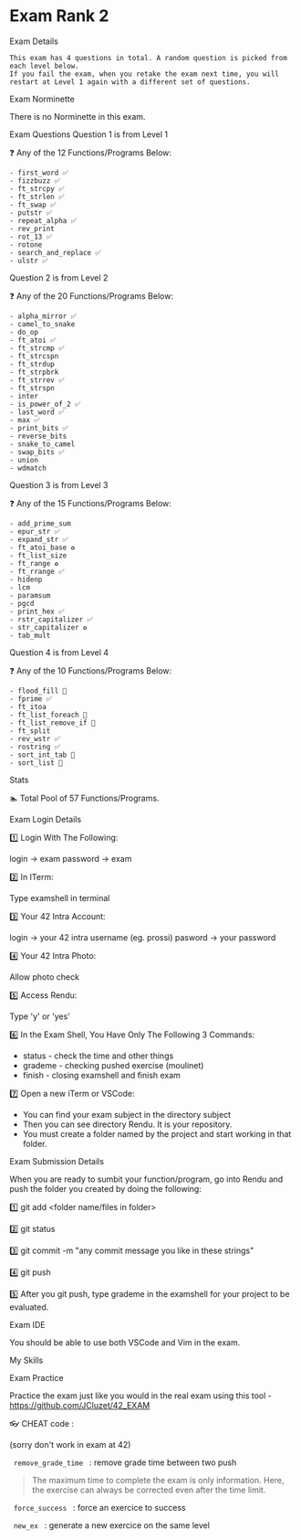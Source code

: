 # Exam Rank 2

Exam Details

    This exam has 4 questions in total. A random question is picked from each level below.
    If you fail the exam, when you retake the exam next time, you will restart at Level 1 again with a different set of questions.


Exam Norminette

There is no Norminette in this exam.

Exam Questions
Question 1 is from Level 1

❓ Any of the 12 Functions/Programs Below:

    - first_word ✅
    - fizzbuzz ✅
    - ft_strcpy ✅
    - ft_strlen ✅
    - ft_swap ✅
    - putstr ✅
    - repeat_alpha ✅
    - rev_print
    - rot_13 ✅
    - rotone
    - search_and_replace ✅
    - ulstr ✅

Question 2 is from Level 2

❓ Any of the 20 Functions/Programs Below:

    - alpha_mirror ✅
    - camel_to_snake
    - do_op
    - ft_atoi ✅
    - ft_strcmp ✅
    - ft_strcspn
    - ft_strdup
    - ft_strpbrk
    - ft_strrev ✅
    - ft_strspn
    - inter
    - is_power_of_2 ✅
    - last_word ✅
    - max ✅
    - print_bits ✅
    - reverse_bits
    - snake_to_camel
    - swap_bits ✅
    - union
    - wdmatch 

Question 3 is from Level 3

❓ Any of the 15 Functions/Programs Below:

    - add_prime_sum
    - epur_str ✅
    - expand_str ✅
    - ft_atoi_base ♻️
    - ft_list_size
    - ft_range ♻️
    - ft_rrange ✅
    - hidenp
    - lcm
    - paramsum
    - pgcd
    - print_hex ✅
    - rstr_capitalizer ✅
    - str_capitalizer ♻️
    - tab_mult 

Question 4 is from Level 4

❓ Any of the 10 Functions/Programs Below:

    - flood_fill 🚷
    - fprime ✅
    - ft_itoa
    - ft_list_foreach 🛑
    - ft_list_remove_if 🛑
    - ft_split
    - rev_wstr ✅
    - rostring ✅
    - sort_int_tab 🛑
    - sort_list 🛑

Stats

🏊 Total Pool of 57 Functions/Programs.

Exam Login Details

1️⃣ Login With The Following:

login -> exam
password -> exam

2️⃣ In ITerm:

Type examshell in terminal

3️⃣ Your 42 Intra Account:

login -> your 42 intra username (eg. prossi)
pasword -> your password

4️⃣ Your 42 Intra Photo:

Allow photo check

5️⃣ Access Rendu:

Type 'y' or 'yes'

6️⃣ In the Exam Shell, You Have Only The Following 3 Commands:

- status - check the time and other things
- grademe - checking pushed exercise (moulinet)
- finish - closing examshell and finish exam

7️⃣ Open a new iTerm or VSCode:

- You can find your exam subject in the directory subject
- Then you can see directory Rendu. It is your repository.
- You must create a folder named by the project and start working in that folder.

Exam Submission Details

When you are ready to sumbit your function/program, go into Rendu and push the folder you created by doing the following:

1️⃣ git add <folder name/files in folder>

2️⃣ git status

3️⃣ git commit -m "any commit message you like in these strings"

4️⃣ git push

5️⃣ After you git push, type grademe in the examshell for your project to be evaluated.

Exam IDE

You should be able to use both VSCode and Vim in the exam.

My Skills

Exam Practice

Practice the exam just like you would in the real exam using this tool - https://github.com/JCluzet/42_EXAM

👓 CHEAT code :

(sorry don't work in exam at 42)

<code> remove_grade_time </code> : remove grade time between two push

  > The maximum time to complete the exam is only information. 
  Here, the exercise can always be corrected even after the time limit.

<code> force_success </code> : force an exercice to success

<code> new_ex </code> : generate a new exercice on the same level
